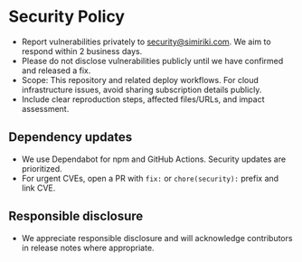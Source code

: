 # Security Policy

- Report vulnerabilities privately to security@simiriki.com. We aim to respond within 2 business days.
- Please do not disclose vulnerabilities publicly until we have confirmed and released a fix.
- Scope: This repository and related deploy workflows. For cloud infrastructure issues, avoid sharing subscription details publicly.
- Include clear reproduction steps, affected files/URLs, and impact assessment.

## Dependency updates

- We use Dependabot for npm and GitHub Actions. Security updates are prioritized.
- For urgent CVEs, open a PR with `fix:` or `chore(security):` prefix and link CVE.

## Responsible disclosure

- We appreciate responsible disclosure and will acknowledge contributors in release notes where appropriate.
